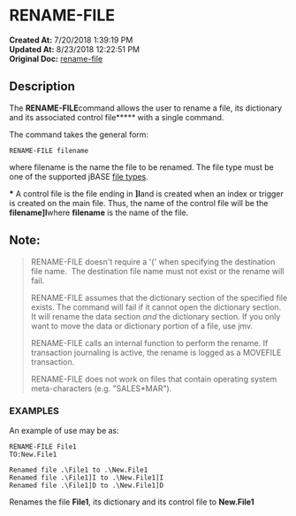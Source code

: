 # RENAME-FILE

**Created At:** 7/20/2018 1:39:19 PM  
**Updated At:** 8/23/2018 12:22:51 PM  
**Original Doc:** [rename-file](https://docs.jbase.com/42462-distributed-files/rename-file)  


## Description 

The **RENAME-FILE**command allows the user to rename a file, its dictionary and its associated control file**\*** with a single command.

The command takes the general form:

```
RENAME-FILE filename
```

where filename is the name the file to be renamed. The file type must be one of the supported jBASE [file types](create-file).

**\*** A control file is the file ending in **]I**and is created when an index or trigger is created on the main file. Thus, the name of the control file will be the **filename]I**where **filename** is the name of the file.

## Note: 


> RENAME-FILE doesn't require a '(' when specifying the destination file name.  The destination file name must not exist or the rename will fail.
> 
> RENAME-FILE assumes that the dictionary section of the specified file exists. The command will fail if it cannot open the dictionary section. It will rename the data section *and* the dictionary section. If you only want to move the data or dictionary portion of a file, use jmv.
> 
> RENAME-FILE calls an internal function to perform the rename. If transaction journaling is active, the rename is logged as a MOVEFILE transaction.
> 
> RENAME-FILE does not work on files that contain operating system meta-characters (e.g. "SALES\*MAR").




### EXAMPLES

An example of use may be as:

```
RENAME-FILE File1
TO:New.File1

Renamed file .\File1 to .\New.File1
Renamed file .\File1]I to .\New.File1]I
Renamed file .\File1]D to .\New.File1]D
```

Renames the file **File1**, its dictionary and its control file to **New.File1**

